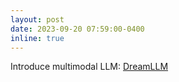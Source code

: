 ```yaml
---
layout: post
date: 2023-09-20 07:59:00-0400
inline: true
---
```


Introduce multimodal LLM: [DreamLLM](https://dreamllm.github.io)
